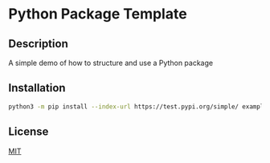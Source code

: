 # Python Package Template

## Description
A simple demo of how to structure and use a Python package

## Installation
```bash
python3 -m pip install --index-url https://test.pypi.org/simple/ example-package-YOUR-USERNAME-HERE
```

## License
[MIT](https://choosealicense.com/licenses/mit/)
